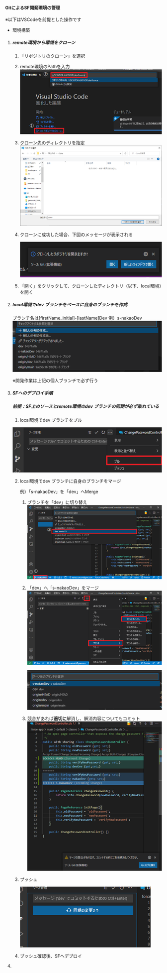 #### GitによるSF開発環境の管理

※以下はVSCodeを前提とした操作です

- 環境構築

1. ##### remote環境から環境をクローン

   1. 「リポジトリのクローン」を選択
   2. remote環境のPathを入力
      ![image-20211220143108533](img/image-20211220143108533.png)
   3. クローン先のディレクトリを指定
      ![image-20211220143357112](img/image-20211220143357112.png)
   4. クローンに成功した場合、下図のメッセージが表示される

      ![image-20211220143446942](img/image-20211220143446942.png)
   5. 「開く」をクリックして、クローンしたディレクトリ（以下、local環境）を開く

   

2. ##### local環境でdev ブランチをベースに自身のブランチを作成

   ブランチ名は[firstName_initial]-[lastName]Dev
   例）s-nakaoDev
   ![image-20211220150752857](img/image-20211220150752857.png)

   ※開発作業は上記の個人ブランチで必ず行う

   

3. ##### SFへのデプロイ手順

   ##### 前提：SF上のソースとremote環境のdev ブランチの同期が必ず取れている

   1. local環境でdev ブランチをプル
   
     ![image-20211220151805957](img/image-20211220151805957.png)

      

   2. local環境でdev ブランチに自身のブランチをマージ

      例）「s-nakaoDev」を「dev」へMerge

      1. ブランチを「dev」に切り替え
         ![image-20211220152611301](img/image-20211220152611301.png)

         

      2. 「dev」へ「s-nakaoDev」をマージ
         ![image-20211220152757079](img/image-20211220152757079.png)
         
         
         ![image-20211220153030208](img/image-20211220153030208.png)
         
         
         
      3. 競合があれば**適切に**解消し、解消内容についてもコミット
         ![image-20211220151933612](img/image-20211220151933612.png)


   3. プッシュ
   
      ![image-20211220153204625](img/image-20211220153204625.png)

      

   4. プッシュ確認後、SFへデプロイ

      

4. 
